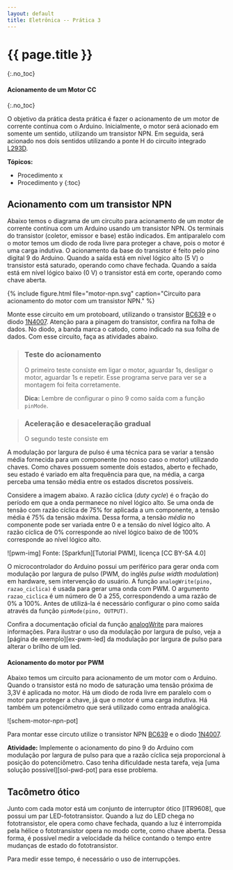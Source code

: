 ```yaml
---
layout: default
title: Eletrônica -- Prática 3
---
```


{{ page.title }}
================
{:.no_toc}

#### Acionamento de um Motor CC
{:.no_toc}


O objetivo da prática desta prática é fazer o acionamento de um motor de 
corrente contínua com o Arduino. Inicialmente, o motor será acionado em 
somente um sentido, utilizando um transistor NPN. Em seguida, será acionado
nos dois sentidos utilizando a ponte H do circuito integrado [L293D].

**Tópicos:**
* Procedimento x
* Procedimento y
{:toc}


Acionamento com um transistor NPN
---------------------------------

Abaixo temos o diagrama de um circuito para acionamento de um motor de corrente
contínua com um Arduino usando um transistor NPN. Os terminais do transistor
(coletor, emissor e base) estão indicados. Em antiparalelo com o motor temos
um diodo de roda livre para proteger a chave, pois o motor é uma carga indutiva.
O acionamento da base do transistor é feito pelo pino digital 9 do Arduino.
Quando a saída está em nível lógico alto (5 V) o transistor está saturado,
operando como chave fechada. Quando a saída está em nível lógico baixo (0 V) o
transistor está em corte, operando como chave aberta.

{%
   include figure.html
   file="motor-npn.svg"
   caption="Circuito para acionamento do motor com um transistor NPN."
%}

Monte esse circuito em um protoboard, utilizando o transistor [BC639] e o diodo
[1N4007]. Atenção para a pinagem do transistor, confira na folha de dados.
No diodo, a banda marca o catodo, como indicado na sua folha de dados.
Com esse circuito, faça as atividades abaixo.

> ### Teste do acionamento
>
> O primeiro teste consiste em ligar o motor, aguardar 1s, desligar o motor,
> aguardar 1s e repetir. Esse programa serve para ver se a montagem foi feita
> corretamente.
>
> **Dica:** Lembre de configurar o pino 9 como saída com a função `pinMode`.


> ### Aceleração e desaceleração gradual
>
> O segundo teste consiste em


A modulação por largura de pulso é uma técnica para se variar a tensão média
fornecida para um componente (no nosso caso o motor) utilizando chaves.
Como chaves possuem somente dois estados, aberto e fechado, seu estado é
variado em alta frequência para que, na média, a carga perceba uma tensão
média entre os estados discretos possíveis.

Considere a imagem abaixo.
A razão cíclica (_duty cycle_) é o fração do período em que a onda permanece
no nível lógico alto.
Se uma onda de tensão com razão cíclica de 75% for aplicada a um componente,
a tensão média é 75% da tensão máxima.
Dessa forma, a tensão _média_ no componente pode ser variada entre 0
e a tensão do nível lógico alto.
A razão cíclica de 0% corresponde ao nível lógico baixo de de 100% corresponde
ao nível lógico alto.

![pwm-img]
Fonte: [Sparkfun][Tutorial PWM], licença [CC BY-SA 4.0]

O microcontrolador do Arduino possui um periférico para gerar onda com
modulação por largura de pulso (PWM, do inglês _pulse width modulation_)
em hardware, sem intervenção do usuário.
A função `analogWrite(pino, razao_ciclica)` é usada para gerar uma onda com
PWM.
O argumento `razao_ciclica` é um número de 0 a 255, correspondendo a uma razão
de 0% a 100%.
Antes de utilizá-la é necessário configurar o pino como saída através da função
`pinMode(pino, OUTPUT)`.

Confira a documentação oficial da função [analogWrite] para maiores informações.
Para ilustrar o uso da modulação por largura de pulso, veja a
[página de exemplo][ex-pwm-led] da modulação por largura de pulso para alterar
o brilho de um led.

#### Acionamento do motor por PWM

Abaixo temos um circuito para acionamento de um motor com o Arduino.
Quando o transistor está no modo de saturação uma tensão próxima de 3,3V
é aplicada no motor.
Há um diodo de roda livre em paralelo com o motor para proteger a chave, já
que o motor é uma carga indutiva.
Há também um potenciômetro que será utilizado como entrada analógica.

![schem-motor-npn-pot]

Para montar esse circuto utilize o transistor NPN [BC639] e o diodo [1N4007].

**Atividade:**
Implemente o acionamento do pino 9 do Arduino com modulação por
largura de pulso para que a razão cíclica seja proporcional à posição do
potenciômetro.
Caso tenha dificuldade nesta tarefa, veja [uma solução possível][sol-pwd-pot]
para esse problema.

Tacômetro ótico
---------------

Junto com cada motor está um conjunto de interruptor ótico [ITR9608],
que possui um par LED-fototransistor.
Quando a luz do LED chega no fototransistor, ele opera como chave fechada,
quando a luz é interrompida pela hélice o fototransistor opera no modo corte,
como chave aberta.
Dessa forma, é possível medir a velocidade da hélice contando o tempo entre
mudanças de estado do fototransistor.

Para medir esse tempo, é necessário o uso de interrupções.

[BC639]: /datasheet/BC639.pdf
[L293D]: /datasheet/L293D.pdf
[1N4007]: /datasheet/1N4007.pdf

[analogWrite]: https://www.arduino.cc/en/Reference/AnalogWrite
[analogRead]: https://www.arduino.cc/en/Reference/AnalogRead
